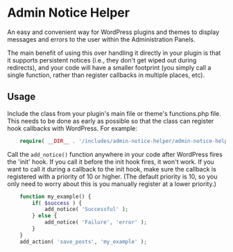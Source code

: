 # Admin Notice Helper
An easy and convenient way for WordPress plugins and themes to display messages and errors to the user within the Administration Panels.

The main benefit of using this over handling it directly in your plugin is that it supports persistent notices (i.e., they don't get wiped out during redirects), and your code will have a smaller footprint (you simply call a single function, rather than register callbacks in multiple places, etc).


## Usage

Include the class from your plugin's main file or theme's functions.php file. This needs to be done as early as possible so that the class can register hook callbacks with WordPress. For example:

```php
	require( __DIR__ . '/includes/admin-notice-helper/admin-notice-helper.php' );
```

Call the `add_notice()` function anywhere in your code after WordPress fires the 'init' hook. If you call it before the init hook fires, it won't work. If you want to call it during a callback to the init hook, make sure the callback is registered with a priority of 10 or higher. (The default priority is 10, so you only need to worry about this is you manually register at a lower priority.)

```php
	function my_example() {
		if( $success ) {
			add_notice( 'Successful' );
		} else {
			add_notice( 'Failure', 'error' );
		}
	}
	add_action( 'save_posts', 'my_example' );
```
